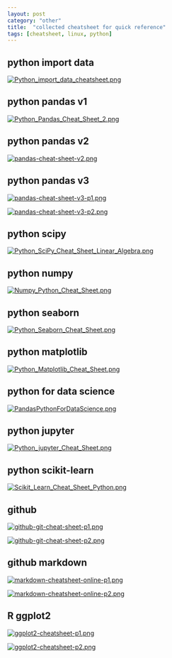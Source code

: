 ```yaml
---
layout: post
category: "other"
title:  "collected cheatsheet for quick reference"
tags: [cheatsheet, linux, python]
---
```


## python import data

[![Python_import_data_cheatsheet.png](https://i.loli.net/2018/02/09/5a7d384329f1f.png)](https://i.loli.net/2018/02/09/5a7d384329f1f.png)

## python pandas v1

[![Python_Pandas_Cheat_Sheet_2.png](https://i.loli.net/2018/02/09/5a7d61113900e.png)](https://i.loli.net/2018/02/09/5a7d61113900e.png)

## python pandas v2

[![pandas-cheat-sheet-v2.png](https://i.loli.net/2018/02/09/5a7d62edf39ef.png)](https://i.loli.net/2018/02/09/5a7d62edf39ef.png)


## python pandas v3

[![pandas-cheat-sheet-v3-p1.png](https://i.loli.net/2018/02/09/5a7d635467064.png)](https://i.loli.net/2018/02/09/5a7d635467064.png)

[![pandas-cheat-sheet-v3-p2.png](https://i.loli.net/2018/02/09/5a7d63549dfd1.png)](https://i.loli.net/2018/02/09/5a7d63549dfd1.png)

## python scipy

[![Python_SciPy_Cheat_Sheet_Linear_Algebra.png](https://i.loli.net/2018/02/09/5a7d6434a1618.png)](https://i.loli.net/2018/02/09/5a7d6434a1618.png)


## python numpy

[![Numpy_Python_Cheat_Sheet.png](https://i.loli.net/2018/02/09/5a7d60e9c67e3.png)](https://i.loli.net/2018/02/09/5a7d60e9c67e3.png)


## python seaborn

[![Python_Seaborn_Cheat_Sheet.png](https://i.loli.net/2018/02/09/5a7d399f0ccc7.png)](https://i.loli.net/2018/02/09/5a7d399f0ccc7.png)

## python matplotlib

[![Python_Matplotlib_Cheat_Sheet.png](https://i.loli.net/2018/02/09/5a7d613f31797.png)](https://i.loli.net/2018/02/09/5a7d613f31797.png)

## python for data science

[![PandasPythonForDataScience.png](https://i.loli.net/2018/02/09/5a7d619571176.png)](https://i.loli.net/2018/02/09/5a7d619571176.png)

## python jupyter

[![Python_jupyter_Cheat_Sheet.png](https://i.loli.net/2018/02/09/5a7d6483a2038.png)](https://i.loli.net/2018/02/09/5a7d6483a2038.png)


## python scikit-learn

[![Scikit_Learn_Cheat_Sheet_Python.png](https://i.loli.net/2018/02/09/5a7d66397391e.png)](https://i.loli.net/2018/02/09/5a7d66397391e.png)

## github

[![github-git-cheat-sheet-p1.png](https://i.loli.net/2018/02/09/5a7d6231da2d7.png)](https://i.loli.net/2018/02/09/5a7d6231da2d7.png)

[![github-git-cheat-sheet-p2.png](https://i.loli.net/2018/02/09/5a7d6231d79ee.png)](https://i.loli.net/2018/02/09/5a7d6231d79ee.png)


## github markdown

[![markdown-cheatsheet-online-p1.png](https://i.loli.net/2018/02/09/5a7d6842155c7.png)](https://i.loli.net/2018/02/09/5a7d6842155c7.png)

[![markdown-cheatsheet-online-p2.png](https://i.loli.net/2018/02/09/5a7d68424feb5.png)](https://i.loli.net/2018/02/09/5a7d68424feb5.png)

## R ggplot2

[![ggplot2-cheatsheet-p1.png](https://i.loli.net/2018/02/09/5a7d65b3994bc.png)](https://i.loli.net/2018/02/09/5a7d65b3994bc.png)

[![ggplot2-cheatsheet-p2.png](https://i.loli.net/2018/02/09/5a7d65b3cb627.png)](https://i.loli.net/2018/02/09/5a7d65b3cb627.png)